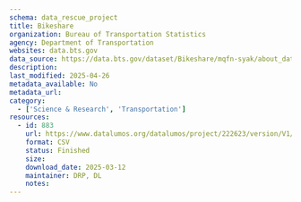 ```yaml
---
schema: data_rescue_project 
title: Bikeshare
organization: Bureau of Transportation Statistics
agency: Department of Transportation
websites: data.bts.gov
data_source: https://data.bts.gov/dataset/Bikeshare/mqfn-syak/about_data
description: 
last_modified: 2025-04-26
metadata_available: No
metadata_url: 
category:
  - ['Science & Research', 'Transportation'] 
resources:
  - id: 883
    url: https://www.datalumos.org/datalumos/project/222623/version/V1/view
    format: CSV
    status: Finished
    size: 
    download_date: 2025-03-12
    maintainer: DRP, DL
    notes: 
---
```

